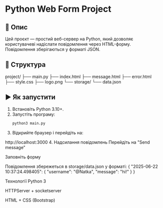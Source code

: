 # Python Web Form Project

## 📄 Опис
Цей проєкт — простий веб-сервер на Python, який дозволяє користувачеві надіслати повідомлення через HTML-форму. Повідомлення зберігаються у форматі JSON.

## 📁 Структура
project/
├── main.py
├── index.html
├── message.html
├── error.html
├── style.css
├── logo.png
└── storage/
└── data.json
## ▶️ Як запустити
1. Встановіть Python 3.10+.
2. Запустіть програму:
   ```bash
   python3 main.py
3. Відкрийте браузер і перейдіть на:

http://localhost:3000
4. Надсилання повідомлень
Перейдіть на "Send message"

Заповніть форму

Повідомлення збережеться в storage/data.json у форматі:
{
  "2025-06-22 10:37:24.498405": {
    "username": "@Natka",
    "message": "hi!"
  }
}

Технології
Python 3

HTTPServer + socketserver

HTML + CSS (Bootstrap)